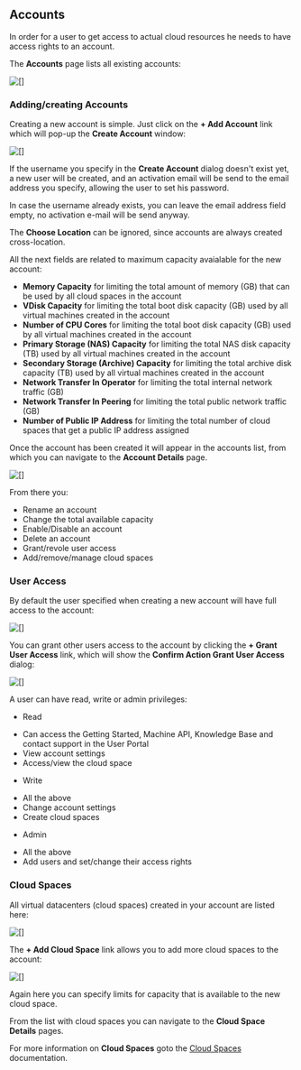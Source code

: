 ## Accounts

In order for a user to get access to actual cloud resources he needs to have access rights to an account.

The **Accounts** page lists all existing accounts:

![[]](Accounts.png)


### Adding/creating Accounts

Creating a new account is simple. Just click on the **+ Add Account** link which will pop-up the **Create Account** window:

![[]](CreateAccount.png)

If the username you specify in the **Create Account** dialog doesn't exist yet, a new user will be created, and an activation email will be send to the email address you specify, allowing the user to set his password.

In case the username already exists, you can leave the email address field empty, no activation e-mail will be send anyway.

The **Choose Location** can be ignored, since accounts are always created cross-location.

All the next fields are related to maximum capacity avaialable for the new account:

- **Memory Capacity** for limiting the total amount of memory (GB) that can be used by all cloud spaces in the account
- **VDisk Capacity** for limiting the total boot disk capacity (GB) used by all virtual machines created in the account
- **Number of CPU Cores** for limiting the total boot disk capacity (GB) used by all virtual machines created in the account
- **Primary Storage (NAS) Capacity** for limiting the total NAS disk capacity (TB) used by all virtual machines created in the account
- **Secondary Storage (Archive) Capacity** for limiting the total archive disk capacity (TB) used by all virtual machines created in the account
- **Network Transfer In Operator** for limiting the total internal network traffic (GB)
- **Network Transfer In Peering** for limiting the total public network traffic (GB)
- **Number of Public IP Address** for limiting the total number of cloud spaces that get a public IP address assigned

Once the account has been created it will appear in the accounts list, from which you can navigate to the **Account Details** page.

![[]](AccountDetails.png)

From there you:
- Rename an account
- Change the total available capacity
- Enable/Disable an account
- Delete an account
- Grant/revole user access
- Add/remove/manage cloud spaces


### User Access

By default the user specified when creating a new account will have full access to the account:

![[]](GrantUserAccess.png)

You can grant other users access to the account by clicking the **+ Grant User Access** link, which will show the **Confirm Action Grant User Access** dialog:

![[]](ConfirmActionGrantUserAccess.png)

A user can have read, write or admin privileges:
- Read
 * Can access the Getting Started, Machine API, Knowledge Base and contact support in the User Portal
 * View account settings
 * Access/view the cloud space


- Write
 * All the above
 * Change account settings
 * Create cloud spaces


- Admin
 * All the above
 * Add users and set/change their access rights


### Cloud Spaces

All virtual datacenters (cloud spaces) created in your account are listed here:

![[]](CloudSpaces.png)

The **+ Add Cloud Space** link allows you to add more cloud spaces to the account:

![[]](AddCloudSpace.png)

Again here you can specify limits for capacity that is available to the new cloud space. 

From the list with cloud spaces you can navigate to the **Cloud Space Details** pages.

For more information on **Cloud Spaces** goto the [Cloud Spaces](../CloudSpaces/CloudSpaces.md) documentation.